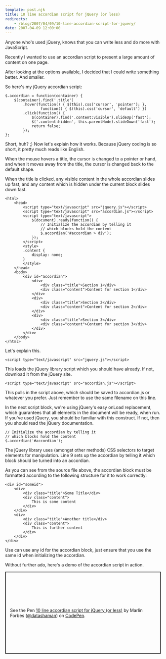 ```yaml
---
template: post.njk
title: 10 line accordian script for jQuery (or less)
redirects:
    - /blog/2007/04/09/10-line-accordian-script-for-jquery/
date: 2007-04-09 12:00:00
---
```

Anyone who's used jQuery, knows that you can write less and do more with JavaScript.

Recently I wanted to use an accordian script to present a large amount of content on one page.

After looking at the options available, I decided that I could write something better. And smaller.<!--more-->

So here's my jQuery accordian script:

    $.accordian = function(container) {
        $(container).find('.title')
            .hover(function() { $(this).css('cursor', 'pointer'); },
                    function() { $(this).css('cursor', 'default') })
            .click(function() {
                $(container).find('.content:visible').slideUp('fast');
                $('.content:hidden', this.parentNode).slideDown('fast');
                return false;
            });
    };

Short, huh? ;) Now let's explain how it works. Because jQuery coding is so short, it pretty much reads like English.

When the mouse hovers a title, the cursor is changed to a pointer or hand, and when it moves away from the title, the cursor is changed back to the default shape.

When the title is clicked, any visible content in the whole accordian slides up fast, and any content which is hidden under the current block slides down fast.

    <html>
        <head>
            <script type="text/javascript" src="jquery.js"></script>
            <script type="text/javascript" src="accordian.js"></script>
            <script type="text/javascript">
                $(document).ready(function() {
                    // Initialize the accordian by telling it
                    // which blocks hold the content
                    $.accordian('#accordian > div');
                });
            </script>
            <style>
            .content {
                display: none;
            }
            </style>
        </head>
        <body>
            <div id="accordian">
                <div>
                    <div class="title">Section 1</div>
                    <div class="content">Content for section 1</div>
                </div>
                <div>
                    <div class="title">Section 2</div>
                    <div class="content">Content for section 2</div>
                </div>
                <div>
                    <div class="title">Section 3</div>
                    <div class="content">Content for section 3</div>
                </div>
            </div>
        </body>
    </html>

Let's explain this.

    <script type="text/javascript" src="jquery.js"></script>

This loads the jQuery library script which you should have already. If not, download it from the jQuery site.

    <script type="text/javascript" src="accordian.js"></script>

This pulls in the script above, which should be saved to accordian.js or whatever you prefer. Just remember to use the same filename on this line.

In the next script block, we're using jQuery's easy onLoad replacement, which guarantees that all elements in the document will be ready, when run. If you've used jQuery, you should be familiar with this construct. If not, then you should read the jQuery documentation.

    // Initialize the accordian by telling it
    // which blocks hold the content
    $.accordian('#accordian');

The jQuery library uses (amongst other methods) CSS selectors to target elements for manipulation. Line 9 sets up the accordian by telling it which block should be turned into an accordian.

As you can see from the source file above, the accordian block must be formatted according to the following structure for it to work correctly:

    <div id="someid">
        <div>
            <div class="title">Some Title</div>
            <div class="content">
                This is some content
            </div>
        </div>
        <div>
            <div class="title">Another title</div>
            <div class="content">
                This is further content
            </div>
        </div>
    </div>

Use can use any id for the accordian block, just ensure that you use the same id when initializing the accordian.

Without further ado, here's a demo of the accordian script in action.

<p class="codepen" data-height="265" data-theme-id="dark" data-default-tab="js,result" data-user="datashaman" data-slug-hash="bGNPPBM" style="height: 265px; box-sizing: border-box; display: flex; align-items: center; justify-content: center; border: 2px solid; margin: 1em 0; padding: 1em;" data-pen-title="10 line accordian script for jQuery (or less)">
  <span>See the Pen <a href="https://codepen.io/datashaman/pen/bGNPPBM">
  10 line accordian script for jQuery (or less)</a> by Marlin Forbes (<a href="https://codepen.io/datashaman">@datashaman</a>)
  on <a href="https://codepen.io">CodePen</a>.</span>
</p>
<script async src="https://static.codepen.io/assets/embed/ei.js"></script>
